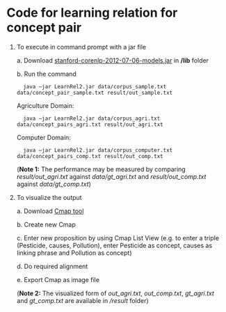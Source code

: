 # Code for learning relation for concept pair

1. To execute in command prompt with a jar file
  
   a. Download [stanford-corenlp-2012-07-06-models.jar](https://github.com/evandrix/stanford-corenlp/raw/master/stanford-corenlp-2012-07-06-models.jar) in **/lib** folder
  
   b. Run the command
	   
	     java –jar LearnRel2.jar data/corpus_sample.txt data/concept_pair_sample.txt result/out_sample.txt

      Agriculture Domain:
	
	     java –jar LearnRel2.jar data/corpus_agri.txt data/concept_pairs_agri.txt result/out_agri.txt

      Computer Domain:

	     java –jar LearnRel2.jar data/corpus_computer.txt data/concept_pairs_comp.txt result/out_comp.txt


	(**Note 1:** The performance may be measured by comparing *result/out_agri.txt* against *data/gt_agri.txt* and 	*result/out_comp.txt* against *data/gt_comp.txt*)

2. To visualize the output

   a. Download [Cmap tool](http://cmap.ihmc.us/) 
   
   b. Create new Cmap
   
   c. Enter new proposition by using Cmap List View (e.g. to enter a triple (Pesticide, causes, Pollution), enter Pesticide as concept, causes as linking phrase and Pollution as concept)
   
   d. Do required alignment
   
   e. Export Cmap as image file 
   
 	(**Note 2:** The visualized form of *out_agri.txt*, *out_comp.txt*, *gt_agri.txt* and *gt_comp.txt* are available in */result* folder)  
   
   	
